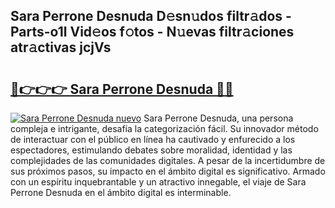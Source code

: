 ## Sara Perrone Desnuda D𝚎sn𝚞dos filtr𝚊dos - Parts-o1l Vid𝚎os f𝚘tos - N𝚞evas filtr𝚊ciones atr𝚊ctivas jcjVs

# <h2><a href="http://mbcpdf.tromn.icu/?c=Sara+Perrone+Desnuda">🔗👉👉👉 Sara Perrone Desnuda 🔗🔗</a></h2>

[![Sara Perrone Desnuda nuevo](https://i.imgur.com/pEAQMta.gif)](http://mbcpdf.tromn.icu/?c=Sara+Perrone+Desnuda)
Sara Perrone Desnuda, una persona compleja e intrigante, desafía la categorización fácil. Su innovador método de interactuar con el público en línea ha cautivado y enfurecido a los espectadores, estimulando debates sobre moralidad, identidad y las complejidades de las comunidades digitales. A pesar de la incertidumbre de sus próximos pasos, su impacto en el ámbito digital es significativo. Armado con un espíritu inquebrantable y un atractivo innegable, el viaje de Sara Perrone Desnuda en el ámbito digital es interminable.
